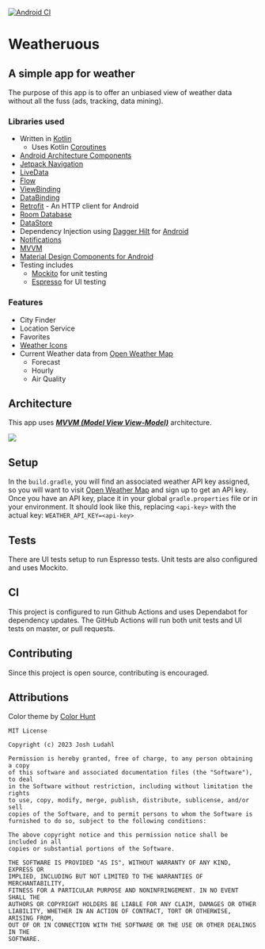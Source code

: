 [![Android CI](https://github.com/JoshLudahl/Weatheruous/actions/workflows/android.yml/badge.svg)](https://github.com/JoshLudahl/Weatheruous/actions/workflows/android.yml)

# Weatheruous

## A simple app for weather
The purpose of this app is to offer an unbiased view of weather data without all the fuss (ads, tracking, data mining). 

### Libraries used
* Written in [Kotlin](https://kotlinlang.org/)
  * Uses Kotlin [Coroutines](https://kotlinlang.org/docs/reference/coroutines-overview.html)
* [Android Architecture Components](https://developer.android.com/topic/libraries/architecture)
* [Jetpack Navigation](https://developer.android.com/guide/navigation)
* [LiveData](https://developer.android.com/topic/libraries/architecture/livedata)
* [Flow](https://developer.android.com/kotlin/flow)
* [ViewBinding](https://developer.android.com/topic/libraries/view-binding)
* [DataBinding](https://developer.android.com/topic/libraries/data-binding)
* [Retrofit](https://square.github.io/retrofit/) - An HTTP client for Android
* [Room Database](https://developer.android.com/training/data-storage/room)
* [DataStore](https://developer.android.com/topic/libraries/architecture/datastore)
* Dependency Injection using [Dagger Hilt](https://dagger.dev/hilt/) for [Android](https://developer.android.com/training/dependency-injection/hilt-android)
* [Notifications](https://developer.android.com/develop/ui/views/notifications)
* [MVVM](https://developer.android.com/topic/architecture)
* [Material Design Components for Android](https://github.com/material-components/material-components-android)
* Testing includes
  * [Mockito](https://developer.android.com/training/testing/local-tests) for unit testing
  * [Espresso](https://developer.android.com/training/testing/espresso) for UI testing

### Features
* City Finder
* Location Service
* Favorites
* [Weather Icons](https://erikflowers.github.io/weather-icons/)
* Current Weather data from [Open Weather Map](https://openweathermap.org/)
  * Forecast
  * Hourly
  * Air Quality

## Architecture
This app uses [***MVVM (Model View View-Model)***](https://developer.android.com/jetpack/docs/guide#recommended-app-arch) architecture.

![](https://developer.android.com/topic/libraries/architecture/images/final-architecture.png)

## Setup
In the ```build.gradle```, you will find an associated weather API key assigned, so you will want to
visit [Open Weather Map](https://openweathermap.org/api) and sign up to get an API key. 
Once you have an API key, place it in your global ```gradle.properties``` file or in your environment. 
It should look like this, replacing ```<api-key>``` with the actual key:
```WEATHER_API_KEY=<api-key>```

## Tests
There are UI tests setup to run Espresso tests. Unit tests are also configured and uses Mockito.

## CI
This project is configured to run Github Actions and uses Dependabot for dependency updates.
The GitHub Actions will run both unit tests and UI tests on master, or pull requests.

## Contributing
Since this project is open source, contributing is encouraged.


## Attributions
Color theme by [Color Hunt](https://colorhunt.co/palette/2c3333395b64a5c9cae7f6f2)
```
MIT License

Copyright (c) 2023 Josh Ludahl

Permission is hereby granted, free of charge, to any person obtaining a copy
of this software and associated documentation files (the "Software"), to deal
in the Software without restriction, including without limitation the rights
to use, copy, modify, merge, publish, distribute, sublicense, and/or sell
copies of the Software, and to permit persons to whom the Software is
furnished to do so, subject to the following conditions:

The above copyright notice and this permission notice shall be included in all
copies or substantial portions of the Software.

THE SOFTWARE IS PROVIDED "AS IS", WITHOUT WARRANTY OF ANY KIND, EXPRESS OR
IMPLIED, INCLUDING BUT NOT LIMITED TO THE WARRANTIES OF MERCHANTABILITY,
FITNESS FOR A PARTICULAR PURPOSE AND NONINFRINGEMENT. IN NO EVENT SHALL THE
AUTHORS OR COPYRIGHT HOLDERS BE LIABLE FOR ANY CLAIM, DAMAGES OR OTHER
LIABILITY, WHETHER IN AN ACTION OF CONTRACT, TORT OR OTHERWISE, ARISING FROM,
OUT OF OR IN CONNECTION WITH THE SOFTWARE OR THE USE OR OTHER DEALINGS IN THE
SOFTWARE.
```